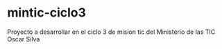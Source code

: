 # mintic-ciclo3
Proyecto a desarrollar en el ciclo 3 de mision tic del Ministerio de las TIC
Oscar Silva

